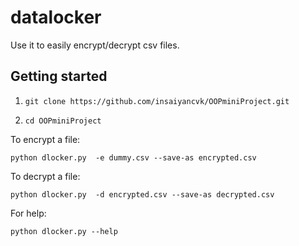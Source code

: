 # datalocker

Use it to easily encrypt/decrypt csv files.

## Getting started

1. `git clone https://github.com/insaiyancvk/OOPminiProject.git`

2. `cd OOPminiProject`

To encrypt a file:
```
python dlocker.py  -e dummy.csv --save-as encrypted.csv
```

To decrypt a file:
```
python dlocker.py  -d encrypted.csv --save-as decrypted.csv
```

For help:
```
python dlocker.py --help
```
